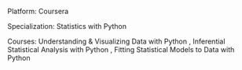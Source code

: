 Platform: Coursera

Specialization: Statistics with Python

Courses: Understanding & Visualizing Data with Python , Inferential Statistical Analysis with Python , Fitting Statistical Models to Data with Python
